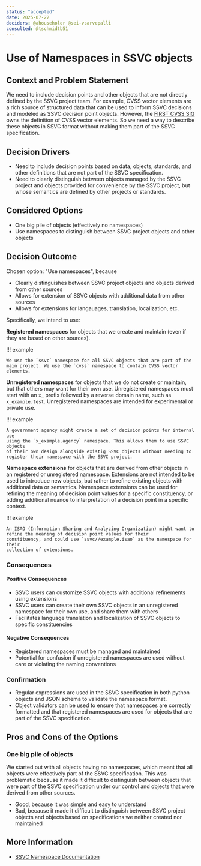 ```yaml
---
status: "accepted"
date: 2025-07-22
deciders: @ahouseholer @sei-vsarvepalli
consulted: @tschmidtb51
---
```

# Use of Namespaces in SSVC objects

## Context and Problem Statement

We need to include decision points and other objects that are not directly
defined by the SSVC project team. For example, CVSS vector elements are a 
rich source of structured data that can be used to inform SSVC decisions and
modeled as SSVC decision point objects. However, the 
[FIRST CVSS SIG](https://www.first.org/cvss) owns the definition of CVSS vector 
elements. So we need a way to describe these objects in SSVC format
without making them part of the SSVC specification.


## Decision Drivers

- Need to include decision points based on data, objects, standards, and other
  definitions that are not part of the SSVC specification.
- Need to clearly distinguish between objects managed by the SSVC project and
  objects provided for convenience by the SSVC project, but whose semantics are
  defined by other projects or standards.

## Considered Options

- One big pile of objects (effectively no namespaces)
- Use namespaces to distinguish between SSVC project objects and other objects

## Decision Outcome

Chosen option: "Use namespaces", because

- Clearly distinguishes between SSVC project objects and objects derived from other sources
- Allows for extension of SSVC objects with additional data from other sources
- Allows for extensions for langauages, translation, localization, etc.

Specifically, we intend to use:

**Registered namespaces** for objects that we create and maintain (even if they are
based on other sources).

!!! example

    We use the `ssvc` namespace for all SSVC objects that are part of the
    main project. We use the `cvss` namespace to contain CVSS vector elements.

**Unregistered namespaces** for objects that we do not create or maintain, but
that others may want for their own use. Unregistered namespaces must start with 
an `x_` prefix followed by a reverse domain name, such as `x_example.test`.
Unregistered namespaces are intended for experimental or private use.

!!! example

    A government agency might create a set of decision points for internal use 
    using the `x_example.agency` namespace. This allows them to use SSVC objects
    of their own design alongside existig SSVC objects without needing to
    register their namespace with the SSVC project.

**Namespace extensions** for objects that are derived from other objects in an
registered or unregistered namespace. Extensions are not intended to be used to 
introduce new objects, but rather to refine existing objects with additional data
or semantics.
Namespace extensions can be used for refining the meaning of decision point 
values for a specific constituency, or adding additional nuance to
interpretation of a decision point in a specific context.

!!! example

    An ISAO (Information Sharing and Analyzing Organization) might want to refine the meaning of decision point values for their
    constituency, and could use `ssvc//example.isao` as the namespace for their
    collection of extensions.

### Consequences

#### Positive Consequences

- SSVC users can customize SSVC objects with additional refinements using extensions
- SSVC users can create their own SSVC objects in an unregistered namespace for
  their own use, and share them with others
- Facilitates language translation and localization of SSVC objects to specific
  constituencies


#### Negative Consequences

- Registered namespaces must be managed and maintained
- Potential for confusion if unregistered namespaces are used without care or
  violating the naming conventions

<!-- This is an optional element. Feel free to remove. -->
### Confirmation

- Regular expressions are used in the SSVC specification in both python objects
  and JSON schema to validate the namespace format.
- Object validators can be used to ensure that namespaces are correctly formatted
  and that registered namespaces are used for objects that are part of the SSVC
  specification.

<!-- This is an optional element. Feel free to remove. -->
## Pros and Cons of the Options

### One big pile of objects

We started out with all objects having no namespaces, which meant that
all objects were effectively part of the SSVC specification. This was problematic
because it made it difficult to distinguish between objects that were part of the
SSVC specification under our control and objects that were derived from other sources.

- Good, because it was simple and easy to understand
- Bad, because it made it difficult to distinguish between SSVC project objects and
  objects based on specifications we neither created nor maintained


<!-- This is an optional element. Feel free to remove. -->
## More Information

- [SSVC Namespace Documentation](../reference/code/namespaces.md)
